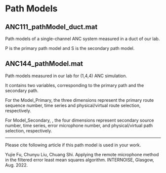 # Path Models

## ANC111_pathModel_duct.mat

Path models of a single-channel ANC system measured in a duct of our lab.

P is the primary path model and S is the secondary path model.

## ANC144_pathModel.mat

Path models measured in our lab for (1,4,4) ANC simulation.

It contains two variables, corresponding to the primary path and the secondary path.

For the Model_Primary, the three dimensions represent the primary route sequence number, time series and physical/virtual route selection, respectively.

For Model_Secondary, , the four dimensions represent secondary source number, time series, error microphone number, and physical/virtual path selection, respectively.

---
Please cite following article if this path model is used in your work.

Yujie Fu, Chunyu Liu, Chuang Shi. Applying the remote microphone method in the filtered error least mean squares algorithm. INTERNOISE, Glasgow, Aug. 2022.
